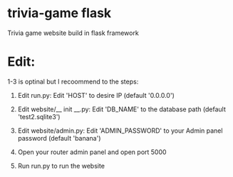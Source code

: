 # trivia-game flask
Trivia game website build in flask framework

# Edit:
1-3 is optinal but I recoommend to the steps:
1. Edit run.py:
  Edit 'HOST' to desire IP (default '0.0.0.0') 
2. Edit website/__ init __.py:
  Edit 'DB_NAME' to the database path (default 'test2.sqlite3')
3. Edit website/admin.py:
  Edit 'ADMIN_PASSWORD' to your Admin panel password (default 'banana')

4. Open your router admin panel and open port 5000

5. Run run.py to run the website
